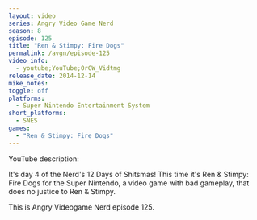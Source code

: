 ```yaml
---
layout: video
series: Angry Video Game Nerd
season: 8
episode: 125
title: "Ren & Stimpy: Fire Dogs"
permalink: /avgn/episode-125
video_info:
  - youtube;YouTube;0rGW_Vidtmg
release_date: 2014-12-14
mike_notes:
toggle: off
platforms:
  - Super Nintendo Entertainment System
short_platforms:
  - SNES
games:
  - "Ren & Stimpy: Fire Dogs"
---
```


<p class="yt-description">YouTube description:</p>

It's day 4 of the Nerd's 12 Days of Shitsmas! This time it's Ren & Stimpy: Fire Dogs for the Super Nintendo, a video game with bad gameplay, that does no justice to Ren & Stimpy.

This is Angry Videogame Nerd episode 125.